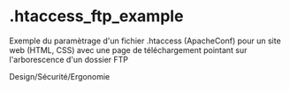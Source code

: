 # .htaccess_ftp_example
<p>Exemple du paramètrage d'un fichier .htaccess (ApacheConf) pour un site web (HTML, CSS) avec une page de téléchargement pointant sur l'arborescence d'un dossier FTP</p>
<p>Design/Sécurité/Ergonomie</p>
